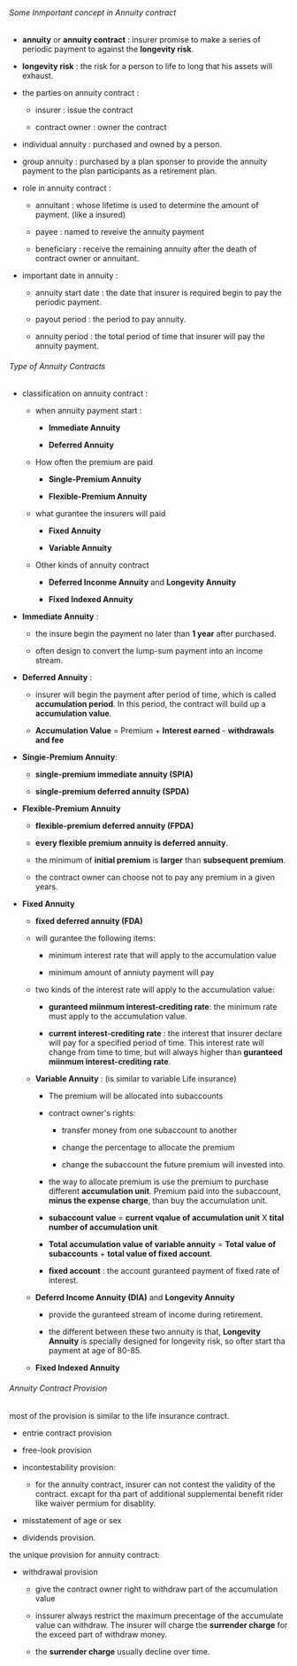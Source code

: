 ###### Some Inmportant concept in Annuity contract

- **annuity** or **annuity contract** : insurer promise to make a series of periodic payment to against the **longevity risk**.

- **longevity risk** : the risk for a person to life to long that his assets will exhaust.

- the parties on annuity contract : 
  
  - insurer : issue the contract
  
  - contract owner : owner the contract

- individual annuity : purchased and owned by a person.

- group annuity : purchased by a plan sponser to provide the annuity payment to the plan participants as a retirement plan.

- role in annuity contract :
  
  - annuitant : whose lifetime is used to determine the amount of payment. (like a insured)
  
  - payee : named to reveive the annuity payment
  
  - beneficiary : receive the remaining annuity after the death of contract owner or annuitant.

- important date in annuity :
  
  - annuity start date : the date that insurer is required begin to pay the periodic payment.
  
  - payout period : the period to pay annuity.
  
  - annuity period : the total period of time that insurer will pay the annuity payment. 

###### Type of Annuity Contracts

- classification on annuity contract :
  
  - when annuity payment start :
    
    - **Immediate Annuity**
    
    - **Deferred Annuity**
  
  - How often the premium are paid
    
    - **Single-Premium Annuity**
    
    - **Flexible-Premium Annuity**
  
  - what gurantee the insurers will paid
    
    - **Fixed Annuity**
    
    - **Variable Annuity**
  
  - Other kinds of annuity contract
    
    - **Deferred Inconme Annuity** and **Longevity Annuity**
    
    - **Fixed Indexed Annuity**

- **Immediate Annuity** : 
  
  - the insure begin the payment no later than **1 year** after purchased.
  
  - often design to convert the lump-sum payment into an income stream.

- **Deferred Annuity** : 
  
  - insurer will begin the payment after period of time, which is called **accumulation period**. In this period, the contract will build up a **accumulation value**.
  
  - **Accumulation Value** = Premium + **Interest earned** - **withdrawals and fee**

- **Singie-Premium Annuity**:
  
  - **single-premium immediate annuity (SPIA)** 
  
  - **single-premium deferred annuity (SPDA)**

- **Flexible-Premium Annuity**
  
  - **flexible-premium deferred annuity (FPDA)**
  
  - **every flexible premium annuity is deferred annuity**.
  
  - the minimum of **initial premium** is **larger** than **subsequent premium**.
  
  - the contract owner can choose not to pay any premium in a given years.

- **Fixed Annuity**
  
  - **fixed deferred annuity (FDA)**
  
  - will gurantee the following items:
    
    - minimum interest rate that will apply to the accumulation value
    
    - minimum amount of anniuty payment will pay
  
  - two kinds of the interest rate will apply to the accumulation value:
    
    - **guranteed miinmum interest-crediting rate**: the minimum rate must apply to the accumulation value.
    
    - **current interest-crediting rate** : the interest that insurer declare will pay for a specified period of time. This interest rate will change from time to time, but will always higher than **guranteed miinmum interest-crediting rate**.
  
  - **Variable Annuity** : (is similar to variable Life insurance)
    
    - The premium will be allocated into subaccounts
    
    - contract owner's rights:
      
      - transfer money from one subaccount to another
      
      - change the percentage to allocate the premium
      
      - change the subaccount the future premium will invested into.
    
    - the way to allocate premium is use the premium to purchase different **accumulation unit**. Premium paid into the subaccount, **minus the expense charge**, than buy the accumulation unit.
    
    - **subaccount value** = **current vqalue of accumulation unit** X **tital number of accumulation unit**.
    
    - **Total accumulation value of variable annuity** = **Total value of subaccounts** + **total value of fixed account**.
    
    - **fixed account** : the account guranteed payment of fixed rate of interest.
  
  - **Deferrd Income Annuity (DIA)** and **Longevity Annuity** 
    
    - provide the guranteed stream of income during retirement.
    
    - the different between these two annuity is that, **Longevity Annuity** is specially designed for longevity risk, so ofter start tha payment at age of 80-85.
  
  - **Fixed Indexed Annuity**

###### Annuity Contract Provision

most of the provision is similar to the life insurance contract.

- entrie contract provision

- free-look provision

- incontestability provision:
  
  - for the annuity contract, insurer can not contest the validity of the contract. excapt for tha part of additional supplementai benefit rider like waiver permium for disablity.

- misstatement of age or sex

- dividends provision.

the unique provision for annuity contract:

- withdrawal provision
  - give the contract owner right to withdraw part of the accumulation value
  
  - inssurer always restrict the maximum precentage of the accumulate value can withdraw. The insurer will charge the **surrender charge** for the exceed part of withdraw money.
  
  - the **surrender charge** usually decline over time.
